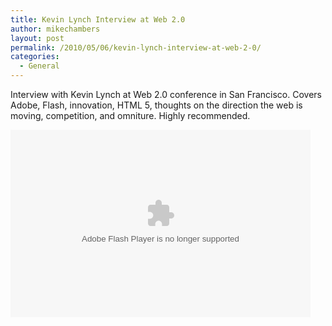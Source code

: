 ```yaml
---
title: Kevin Lynch Interview at Web 2.0
author: mikechambers
layout: post
permalink: /2010/05/06/kevin-lynch-interview-at-web-2-0/
categories:
  - General
---
```



Interview with Kevin Lynch at Web 2.0 conference in San Francisco. Covers Adobe, Flash, innovation, HTML 5, thoughts on the direction the web is moving, competition, and omniture. Highly recommended.  
<!--more-->

<embed src="http://blip.tv/play/gshVgdv4YgI" type="application/x-shockwave-flash" width="480" height="300" allowscriptaccess="always" allowfullscreen="true"></embed>